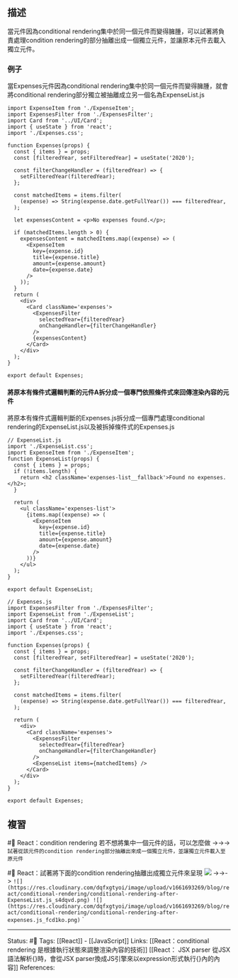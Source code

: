 ## 描述

當元件因為conditional rendering集中於同一個元件而變得臃腫，可以試著將負責處理condition rendering的部分抽離出成一個獨立元件，並讓原本元件去載入獨立元件。

### 例子
當Expenses元件因為conditional rendering集中於同一個元件而變得臃腫，就會將conditional rendering部分獨立被抽離成立另一個名為ExpenseList.js


```
import ExpenseItem from './ExpenseItem';
import ExpensesFilter from './ExpensesFilter';
import Card from '../UI/Card';
import { useState } from 'react';
import './Expenses.css';

function Expenses(props) {
  const { items } = props;
  const [filteredYear, setFilteredYear] = useState('2020');

  const filterChangeHandler = (filteredYear) => {
    setFilteredYear(filteredYear);
  };

  const matchedItems = items.filter(
    (expense) => String(expense.date.getFullYear()) === filteredYear,
  );

  let expensesContent = <p>No expenses found.</p>;

  if (matchedItems.length > 0) {
    expensesContent = matchedItems.map((expense) => (
      <ExpenseItem
        key={expense.id}
        title={expense.title}
        amount={expense.amount}
        date={expense.date}
      />
    ));
  }
  return (
    <div>
      <Card className='expenses'>
        <ExpensesFilter
          selectedYear={filteredYear}
          onChangeHandler={filterChangeHandler}
        />
        {expensesContent}
      </Card>
    </div>
  );
}

export default Expenses;
```

#### 將原本有條件式邏輯判斷的元件A拆分成一個專門依照條件式來回傳渲染內容的元件

將原本有條件式邏輯判斷的Expenses.js拆分成一個專門處理conditional rendering的ExpenseList.js以及被拆掉條件式的Expenses.js


```
// ExpenseList.js
import './ExpenseList.css';
import ExpenseItem from './ExpenseItem';
function ExpenseList(props) {
  const { items } = props;
  if (!items.length) {
    return <h2 className='expenses-list__fallback'>Found no expenses.</h2>;
  }

  return (
    <ul className='expenses-list'>
      {items.map((expense) => (
        <ExpenseItem
          key={expense.id}
          title={expense.title}
          amount={expense.amount}
          date={expense.date}
        />
      ))}
    </ul>
  );
}

export default ExpenseList;

```


```
// Expenses.js
import ExpensesFilter from './ExpensesFilter';
import ExpenseList from './ExpenseList';
import Card from '../UI/Card';
import { useState } from 'react';
import './Expenses.css';

function Expenses(props) {
  const { items } = props;
  const [filteredYear, setFilteredYear] = useState('2020');

  const filterChangeHandler = (filteredYear) => {
    setFilteredYear(filteredYear);
  };

  const matchedItems = items.filter(
    (expense) => String(expense.date.getFullYear()) === filteredYear,
  );

  return (
    <div>
      <Card className='expenses'>
        <ExpensesFilter
          selectedYear={filteredYear}
          onChangeHandler={filterChangeHandler}
        />
        <ExpenseList items={matchedItems} />
      </Card>
    </div>
  );
}

export default Expenses;
```


## 複習

#🧠 React：condition rendering 若不想將集中一個元件的話，可以怎麼做 ->->-> `試著從該元件的condition rendering部分抽離出來成一個獨立元件，並讓獨立元件載入至原元件`
<!--SR:!2022-09-01,3,250-->


#🧠  React：試著將下面的condition rendering抽離出成獨立元件來呈現 ![](https://res.cloudinary.com/dqfxgtyoi/image/upload/v1661693270/blog/react/conditional-rendering/conditional-rendering-before-example_o3pacr.png) ->->-> `![](https://res.cloudinary.com/dqfxgtyoi/image/upload/v1661693269/blog/react/conditional-rendering/conditional-rendering-after-ExpenseList.js_s4dqvd.png) ![](https://res.cloudinary.com/dqfxgtyoi/image/upload/v1661693269/blog/react/conditional-rendering/conditional-rendering-after-expenses.js_fcd1ko.png)` `
<!--SR:!2022-09-01,3,250-->



---
Status: #🌱 
Tags:
[[React]] - [[JavaScript]]
Links:
[[React：conditional rendering 是根據執行狀態來調整渲染內容的技術]]
[[React： JSX parser 從JSX語法解析{}時，會從JSX parser換成JS引擎來以expression形式執行{}內的內容]]
References: